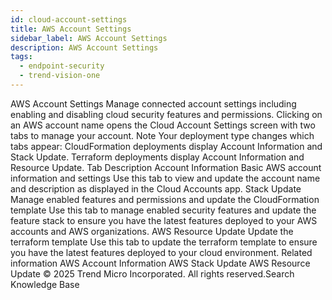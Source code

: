```yaml
---
id: cloud-account-settings
title: AWS Account Settings
sidebar_label: AWS Account Settings
description: AWS Account Settings
tags:
  - endpoint-security
  - trend-vision-one
---
```


 AWS Account Settings Manage connected account settings including enabling and disabling cloud security features and permissions. Clicking on an AWS account name opens the Cloud Account Settings screen with two tabs to manage your account. Note Your deployment type changes which tabs appear: CloudFormation deployments display Account Information and Stack Update. Terraform deployments display Account Information and Resource Update. Tab Description Account Information Basic AWS account information and settings Use this tab to view and update the account name and description as displayed in the Cloud Accounts app. Stack Update Manage enabled features and permissions and update the CloudFormation template Use this tab to manage enabled security features and update the feature stack to ensure you have the latest features deployed to your AWS accounts and AWS organizations. AWS Resource Update Update the terraform template Use this tab to update the terraform template to ensure you have the latest features deployed to your cloud environment. Related information AWS Account Information AWS Stack Update AWS Resource Update © 2025 Trend Micro Incorporated. All rights reserved.Search Knowledge Base